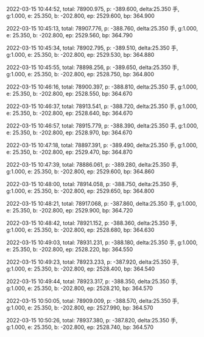 2022-03-15 10:44:52, total: 78900.975, p: -389.600, delta:25.350 手, g:1.000, e: 25.350, b: -202.800, ep: 2529.600, bp: 364.900

2022-03-15 10:45:13, total: 78907.776, p: -388.760, delta:25.350 手, g:1.000, e: 25.350, b: -202.800, ep: 2529.560, bp: 364.790

2022-03-15 10:45:34, total: 78902.795, p: -389.510, delta:25.350 手, g:1.000, e: 25.350, b: -202.800, ep: 2529.530, bp: 364.880

2022-03-15 10:45:55, total: 78898.256, p: -389.650, delta:25.350 手, g:1.000, e: 25.350, b: -202.800, ep: 2528.750, bp: 364.800

2022-03-15 10:46:16, total: 78900.397, p: -388.810, delta:25.350 手, g:1.000, e: 25.350, b: -202.800, ep: 2528.550, bp: 364.670

2022-03-15 10:46:37, total: 78913.541, p: -388.720, delta:25.350 手, g:1.000, e: 25.350, b: -202.800, ep: 2528.640, bp: 364.670

2022-03-15 10:46:57, total: 78915.779, p: -388.390, delta:25.350 手, g:1.000, e: 25.350, b: -202.800, ep: 2528.970, bp: 364.670

2022-03-15 10:47:18, total: 78897.391, p: -389.490, delta:25.350 手, g:1.000, e: 25.350, b: -202.800, ep: 2529.470, bp: 364.870

2022-03-15 10:47:39, total: 78886.061, p: -389.280, delta:25.350 手, g:1.000, e: 25.350, b: -202.800, ep: 2529.600, bp: 364.860

2022-03-15 10:48:00, total: 78914.058, p: -388.750, delta:25.350 手, g:1.000, e: 25.350, b: -202.800, ep: 2529.650, bp: 364.800

2022-03-15 10:48:21, total: 78917.068, p: -387.860, delta:25.350 手, g:1.000, e: 25.350, b: -202.800, ep: 2529.900, bp: 364.720

2022-03-15 10:48:42, total: 78921.152, p: -388.360, delta:25.350 手, g:1.000, e: 25.350, b: -202.800, ep: 2528.680, bp: 364.630

2022-03-15 10:49:03, total: 78931.231, p: -388.180, delta:25.350 手, g:1.000, e: 25.350, b: -202.800, ep: 2528.220, bp: 364.550

2022-03-15 10:49:23, total: 78923.233, p: -387.920, delta:25.350 手, g:1.000, e: 25.350, b: -202.800, ep: 2528.400, bp: 364.540

2022-03-15 10:49:44, total: 78923.317, p: -388.350, delta:25.350 手, g:1.000, e: 25.350, b: -202.800, ep: 2528.210, bp: 364.570

2022-03-15 10:50:05, total: 78909.009, p: -388.570, delta:25.350 手, g:1.000, e: 25.350, b: -202.800, ep: 2527.990, bp: 364.570

2022-03-15 10:50:26, total: 78937.380, p: -387.820, delta:25.350 手, g:1.000, e: 25.350, b: -202.800, ep: 2528.740, bp: 364.570